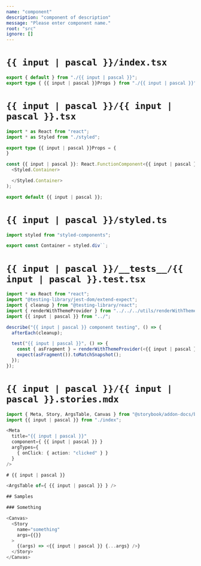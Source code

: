 ```yaml
---
name: "component"
description: "component of description"
message: "Please enter component name."
root: "src"
ignore: []
---
```


# `{{ input | pascal }}/index.tsx`

```typescript
export { default } from "./{{ input | pascal }}";
export type { {{ input | pascal }}Props } from "./{{ input | pascal }}";

```

# `{{ input | pascal }}/{{ input | pascal }}.tsx`

```typescript
import * as React from "react";
import * as Styled from "./styled";

export type {{ input | pascal }}Props = {
}

const {{ input | pascal }}: React.FunctionComponent<{{ input | pascal }}Props> = () => (
  <Styled.Container>

  </Styled.Container>
);

export default {{ input | pascal }};

```

# `{{ input | pascal }}/styled.ts`

```typescript
import styled from "styled-components";

export const Container = styled.div``;

```

# `{{ input | pascal }}/__tests__/{{ input | pascal }}.test.tsx`

```typescript
import * as React from "react";
import "@testing-library/jest-dom/extend-expect";
import { cleanup } from "@testing-library/react";
import { renderWithThemeProvider } from "../../../utils/renderWithThemeProvider";
import {{ input | pascal }} from "../";

describe("{{ input | pascal }} component testing", () => {
  afterEach(cleanup);

  test("{{ input | pascal }}", () => {
    const { asFragment } = renderWithThemeProvider(<{{ input | pascal }} />);
    expect(asFragment()).toMatchSnapshot();
  });
});

```

# `{{ input | pascal }}/{{ input | pascal }}.stories.mdx`

```typescript
import { Meta, Story, ArgsTable, Canvas } from "@storybook/addon-docs/blocks";
import {{ input | pascal }} from "./index";

<Meta
  title="{{ input | pascal }}"
  component={ {{ input | pascal }} }
  argTypes={
    { onClick: { action: "clicked" } }
  }
/>

# {{ input | pascal }}

<ArgsTable of={ {{ input | pascal }} } />

## Samples

### Something

<Canvas>
  <Story
    name="something"
    args={{}}
  >
    {(args) => <{{ input | pascal }} {...args} />}
  </Story>
</Canvas>

```
